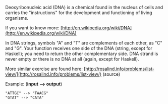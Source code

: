 Deoxyribonucleic acid (DNA) is a chemical found in the nucleus of cells and carries the "instructions" for the development and functioning of living organisms.

If you want to know more:  [http://en.wikipedia.org/wiki/DNA](http://en.wikipedia.org/wiki/DNA)

In DNA strings, symbols "A" and "T" are complements of each other, as "C" and "G". Your function receives one side of the DNA (string, except for Haskell); you need to return the other complementary side. DNA strand is never empty or there is no DNA at all (again, except for Haskell).

More similar exercise are found here:  [http://rosalind.info/problems/list-view/](http://rosalind.info/problems/list-view/)  (source)

Example: (**input --> output**)

```
"ATTGC" --> "TAACG"
"GTAT" --> "CATA"
```
